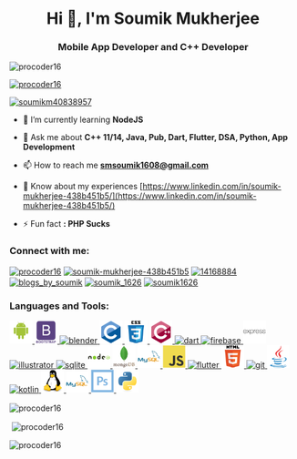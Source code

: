 <h1 align="center">Hi 👋, I'm Soumik Mukherjee</h1>
<h3 align="center">Mobile App Developer and C++ Developer</h3>

<p align="left"> <img src="https://komarev.com/ghpvc/?username=procoder16&label=Profile%20views&color=0e75b6&style=flat" alt="procoder16" /> </p>

<p align="left"> <a href="https://github.com/ryo-ma/github-profile-trophy"><img src="https://github-profile-trophy.vercel.app/?username=procoder16&theme=onedark" alt="procoder16" /></a> </p>

<p align="left"> <a href="https://twitter.com/soumikm40838957" target="blank"><img src="https://img.shields.io/twitter/follow/soumikm40838957?logo=twitter&style=for-the-badge" alt="soumikm40838957" /></a> </p>

- 🌱 I’m currently learning **NodeJS**

- 💬 Ask me about **C++ 11/14, Java, Pub, Dart, Flutter, DSA, Python, App Development**

- 📫 How to reach me **smsoumik1608@gmail.com**

- 📄 Know about my experiences [https://www.linkedin.com/in/soumik-mukherjee-438b451b5/](https://www.linkedin.com/in/soumik-mukherjee-438b451b5/)

- ⚡ Fun fact **: PHP Sucks**

<h3 align="left">Connect with me:</h3>
<p align="left">
<a href="https://dev.to/procoder16" target="blank"><img align="center" src="https://cdn.jsdelivr.net/npm/simple-icons@3.0.1/icons/dev-dot-to.svg" alt="procoder16" height="30" width="40" /></a>
<a href="https://linkedin.com/in/soumik-mukherjee-438b451b5" target="blank"><img align="center" src="https://cdn.jsdelivr.net/npm/simple-icons@3.0.1/icons/linkedin.svg" alt="soumik-mukherjee-438b451b5" height="30" width="40" /></a>
<a href="https://stackoverflow.com/users/14168884" target="blank"><img align="center" src="https://cdn.jsdelivr.net/npm/simple-icons@3.0.1/icons/stackoverflow.svg" alt="14168884" height="30" width="40" /></a>
<a href="https://instagram.com/blogs_by_soumik" target="blank"><img align="center" src="https://cdn.jsdelivr.net/npm/simple-icons@3.0.1/icons/instagram.svg" alt="blogs_by_soumik" height="30" width="40" /></a>
<a href="https://www.codechef.com/users/soumik_1626" target="blank"><img align="center" src="https://cdn.jsdelivr.net/npm/simple-icons@3.1.0/icons/codechef.svg" alt="soumik_1626" height="30" width="40" /></a>
<a href="https://www.leetcode.com/soumik1626" target="blank"><img align="center" src="https://cdn.jsdelivr.net/npm/simple-icons@3.0.1/icons/leetcode.svg" alt="soumik1626" height="30" width="40" /></a>
</p>

<h3 align="left">Languages and Tools:</h3>
<p align="left"> <a href="https://developer.android.com" target="_blank"> <img src="https://raw.githubusercontent.com/devicons/devicon/master/icons/android/android-original-wordmark.svg" alt="android" width="40" height="40"/> </a> <a href="https://getbootstrap.com" target="_blank"> <img src="https://raw.githubusercontent.com/devicons/devicon/master/icons/bootstrap/bootstrap-plain-wordmark.svg" alt="bootstrap" width="40" height="40"/> </a><a href="https://www.blender.org/" target="_blank"> <img src="https://download.blender.org/branding/community/blender_community_badge_white.svg" alt="blender" width="40" height="40"/> </a> <a href="https://www.cprogramming.com/" target="_blank"> <img src="https://raw.githubusercontent.com/devicons/devicon/master/icons/c/c-original.svg" alt="c" width="40" height="40"/> </a> <a href="https://www.w3schools.com/css/" target="_blank"> <img src="https://raw.githubusercontent.com/devicons/devicon/master/icons/css3/css3-original-wordmark.svg" alt="css3" width="40" height="40"/> </a> <a href="https://www.w3schools.com/cpp/" target="_blank"> <img src="https://raw.githubusercontent.com/devicons/devicon/master/icons/cplusplus/cplusplus-original.svg" alt="cplusplus" width="40" height="40"/> </a> <a href="https://dart.dev" target="_blank"> <img src="https://www.vectorlogo.zone/logos/dartlang/dartlang-icon.svg" alt="dart" width="40" height="40"/> </a> <a href="https://firebase.google.com/" target="_blank"> <img src="https://www.vectorlogo.zone/logos/firebase/firebase-icon.svg" alt="firebase" width="40" height="40"/> </a> <a href="https://expressjs.com" target="_blank"> <img src="https://raw.githubusercontent.com/devicons/devicon/master/icons/express/express-original-wordmark.svg" alt="express" width="40" height="40"/> </a> <a href="https://www.adobe.com/in/products/illustrator.html" target="_blank"> <img src="https://www.vectorlogo.zone/logos/adobe_illustrator/adobe_illustrator-icon.svg" alt="illustrator" width="40" height="40"/> </a> <a href="https://www.sqlite.org/" target="_blank"> <img src="https://www.vectorlogo.zone/logos/sqlite/sqlite-icon.svg" alt="sqlite" width="40" height="40"/> </a> <a href="https://nodejs.org" target="_blank"> <img src="https://raw.githubusercontent.com/devicons/devicon/master/icons/nodejs/nodejs-original-wordmark.svg" alt="nodejs" width="40" height="40"/> </a> <a href="https://www.mongodb.com/" target="_blank"> <img src="https://raw.githubusercontent.com/devicons/devicon/master/icons/mongodb/mongodb-original-wordmark.svg" alt="mongodb" width="40" height="40"/> </a> <a href="https://www.mysql.com/" target="_blank"> <img src="https://raw.githubusercontent.com/devicons/devicon/master/icons/mysql/mysql-original-wordmark.svg" alt="mysql" width="40" height="40"/> </a> <a href="https://developer.mozilla.org/en-US/docs/Web/JavaScript" target="_blank"> <img src="https://raw.githubusercontent.com/devicons/devicon/master/icons/javascript/javascript-original.svg" alt="javascript" width="40" height="40"/> </a> <a href="https://flutter.dev" target="_blank"> <img src="https://www.vectorlogo.zone/logos/flutterio/flutterio-icon.svg" alt="flutter" width="40" height="40"/> <a href="https://www.w3.org/html/" target="_blank"> <img src="https://raw.githubusercontent.com/devicons/devicon/master/icons/html5/html5-original-wordmark.svg" alt="html5" width="40" height="40"/> </a></a> <a href="https://git-scm.com/" target="_blank"> <img src="https://www.vectorlogo.zone/logos/git-scm/git-scm-icon.svg" alt="git" width="40" height="40"/> </a> <a href="https://www.java.com" target="_blank"> <img src="https://raw.githubusercontent.com/devicons/devicon/master/icons/java/java-original.svg" alt="java" width="40" height="40"/> </a> <a href="https://kotlinlang.org" target="_blank"> <img src="https://www.vectorlogo.zone/logos/kotlinlang/kotlinlang-icon.svg" alt="kotlin" width="40" height="40"/> </a> <a href="https://www.linux.org/" target="_blank"> <img src="https://raw.githubusercontent.com/devicons/devicon/master/icons/linux/linux-original.svg" alt="linux" width="40" height="40"/> </a> <a href="https://www.mysql.com/" target="_blank"> <img src="https://raw.githubusercontent.com/devicons/devicon/master/icons/mysql/mysql-original-wordmark.svg" alt="mysql" width="40" height="40"/> </a> <a href="https://www.photoshop.com/en" target="_blank"> <img src="https://raw.githubusercontent.com/devicons/devicon/master/icons/photoshop/photoshop-line.svg" alt="photoshop" width="40" height="40"/> </a> <a href="https://www.python.org" target="_blank"> <img src="https://raw.githubusercontent.com/devicons/devicon/master/icons/python/python-original.svg" alt="python" width="40" height="40"/> </a> </p>

<p><img align="center" src="https://github-readme-stats.vercel.app/api/top-langs?username=procoder16&show_icons=true&locale=en&layout=compact&theme=tokyonight" alt="procoder16" /></p>

<p>&nbsp;<img align="center" src="https://github-readme-stats.vercel.app/api?username=procoder16&show_icons=true&locale=en&theme=tokyonight" alt="procoder16" /></p>

<p align="left"> <img align="center" src="https://github-readme-streak-stats.herokuapp.com?user=procoder16&theme=dracula&hide_border=true" alt="procoder16" /></p>

